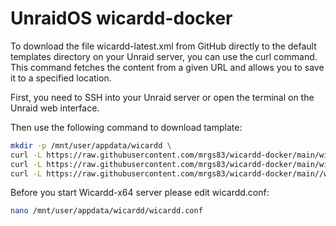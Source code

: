 # UnraidOS wicardd-docker

To download the file wicardd-latest.xml from GitHub directly to the default templates directory on your Unraid server, you can use the curl command. This command fetches the content from a given URL and allows you to save it to a specified location.

First, you need to SSH into your Unraid server or open the terminal on the Unraid web interface. 

Then use the following command to download tamplate: 

```bash
mkdir -p /mnt/user/appdata/wicardd \
curl -L https://raw.githubusercontent.com/mrgs83/wicardd-docker/main/wicardd.conf -o /mnt/user/appdata/wicardd/wicardd.conf \
curl -L https://raw.githubusercontent.com/mrgs83/wicardd-docker/main/wicardd.user -o /mnt/user/appdata/wicardd/wicardd.user \
curl -L https://raw.githubusercontent.com/mrgs83/wicardd-docker/main//wicardd-x64.xml -o /boot/config/plugins/dockerMan/templates-user/my-wicardd-x64-template.xml &
```
Before you start Wicardd-x64 server please edit wicardd.conf:

```bash
nano /mnt/user/appdata/wicardd/wicardd.conf
```
